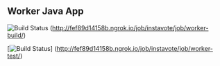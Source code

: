 ## Worker Java App

  ![Build Status](http://fef89d14158b.ngrok.io/buildStatus/icon?job=instavote%2Fworker-build)
  (http://fef89d14158b.ngrok.io/job/instavote/job/worker-build/)

  [![Build Status](http://fef89d14158b.ngrok.io/buildStatus/icon?job=instavote%2Fworker-test&subject=UnitTest)]
  (http://fef89d14158b.ngrok.io/job/instavote/job/worker-test/)
